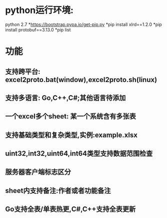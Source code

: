 # python运行环境:
python 2.7
*https://bootstrap.pypa.io/get-pip.py
*pip install xlrd==1.2.0
*pip install protobuf==3.13.0
*pip list
# 功能
## 支持跨平台: excel2proto.bat(window),excel2proto.sh(linux)
## 支持多语言: Go,C++,C#;其他语言待添加
## 一个excel多个sheet: 某一个系统含有多张表
## 支持基础类型和复杂类型,实例:example.xlsx
## uint32,int32,uint64,int64类型支持数据范围检查
## 服务器客户端标志区分
## sheet内支持备注:作者或者功能备注
## Go支持全表/单表热更,C#,C++支持全表更新

